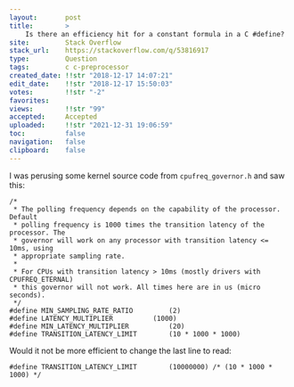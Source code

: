 ```yaml
---
layout:       post
title:        >
    Is there an efficiency hit for a constant formula in a C #define?
site:         Stack Overflow
stack_url:    https://stackoverflow.com/q/53816917
type:         Question
tags:         c c-preprocessor
created_date: !!str "2018-12-17 14:07:21"
edit_date:    !!str "2018-12-17 15:50:03"
votes:        !!str "-2"
favorites:    
views:        !!str "99"
accepted:     Accepted
uploaded:     !!str "2021-12-31 19:06:59"
toc:          false
navigation:   false
clipboard:    false
---
```


I was perusing some kernel source code from `cpufreq_governor.h` and saw this: 

``` 
/*
 * The polling frequency depends on the capability of the processor. Default
 * polling frequency is 1000 times the transition latency of the processor. The
 * governor will work on any processor with transition latency <= 10ms, using
 * appropriate sampling rate.
 *
 * For CPUs with transition latency > 10ms (mostly drivers with CPUFREQ_ETERNAL)
 * this governor will not work. All times here are in us (micro seconds).
 */
#define MIN_SAMPLING_RATE_RATIO			(2)
#define LATENCY_MULTIPLIER			(1000)
#define MIN_LATENCY_MULTIPLIER			(20)
#define TRANSITION_LATENCY_LIMIT		(10 * 1000 * 1000)

```

Would it not be more efficient to change the last line to read:

``` 
#define TRANSITION_LATENCY_LIMIT		(10000000) /* (10 * 1000 * 1000) */

```

